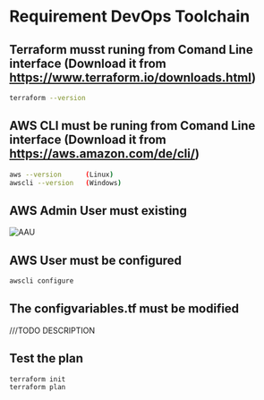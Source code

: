 # Requirement DevOps Toolchain 

## Terraform musst runing from Comand Line interface (Download it from https://www.terraform.io/downloads.html)
```sh
terraform --version
```

## AWS CLI must be runing from Comand Line interface (Download it from https://aws.amazon.com/de/cli/)
```sh
aws --version      (Linux)
awscli --version   (Windows)
```

## AWS Admin User must existing
![AAU](https://raw.github.com/eddi888/devops-toolchain/master/site/aws-admin-user.png)

## AWS User must be configured
```sh
awscli configure
```


## The configvariables.tf must be modified
///TODO DESCRIPTION


## Test the plan
```sh
terraform init
terraform plan
```

